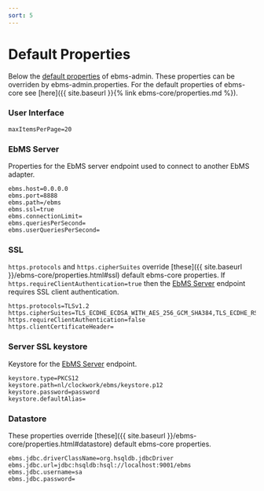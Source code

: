 ```yaml
---
sort: 5
---
```


# Default Properties

Below the [default properties](https://github.com/eluinstra/ebms-admin/blob/ebms-admin-2.17.x/src/main/resources/nl/clockwork/ebms/admin/default.properties) of ebms-admin. These properties can be overriden by ebms-admin.properties.
For the default properties of ebms-core see [here]({{ site.baseurl }}{% link ebms-core/properties.md %}).

### User Interface
```
maxItemsPerPage=20
```

### EbMS Server
Properties for the EbMS server endpoint used to connect to another EbMS adapter.
```
ebms.host=0.0.0.0
ebms.port=8888
ebms.path=/ebms
ebms.ssl=true
ebms.connectionLimit=
ebms.queriesPerSecond=
ebms.userQueriesPerSecond=
```
### SSL
`https.protocols` and `https.cipherSuites` override [these]({{ site.baseurl }}/ebms-core/properties.html#ssl) default ebms-core properties.
If `https.requireClientAuthentication=true` then the [EbMS Server](#ebms-server) endpoint requires SSL client authentication.
```
https.protocols=TLSv1.2
https.cipherSuites=TLS_ECDHE_ECDSA_WITH_AES_256_GCM_SHA384,TLS_ECDHE_RSA_WITH_AES_256_GCM_SHA384
https.requireClientAuthentication=false
https.clientCertificateHeader=
```
### Server SSL keystore
Keystore for the [EbMS Server](#ebms-server) endpoint.
```
keystore.type=PKCS12
keystore.path=nl/clockwork/ebms/keystore.p12
keystore.password=password
keystore.defaultAlias=
```
### Datastore
These properties override [these]({{ site.baseurl }}/ebms-core/properties.html#datastore) default ebms-core properties.
```
ebms.jdbc.driverClassName=org.hsqldb.jdbcDriver
ebms.jdbc.url=jdbc:hsqldb:hsql://localhost:9001/ebms
ebms.jdbc.username=sa
ebms.jdbc.password=
```
